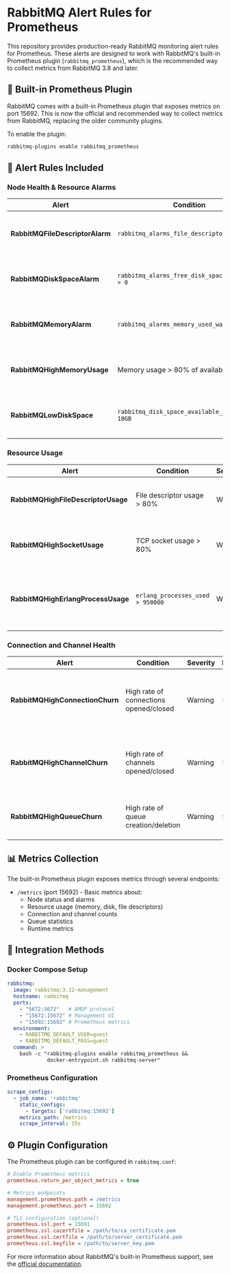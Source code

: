 # RabbitMQ Alert Rules for Prometheus

This repository provides production-ready RabbitMQ monitoring alert rules for Prometheus. These alerts are designed to work with RabbitMQ's built-in Prometheus plugin (`rabbitmq_prometheus`), which is the recommended way to collect metrics from RabbitMQ 3.8 and later.

## 🔌 Built-in Prometheus Plugin

RabbitMQ comes with a built-in Prometheus plugin that exposes metrics on port 15692. This is now the official and recommended way to collect metrics from RabbitMQ, replacing the older community plugins.

To enable the plugin:
```bash
rabbitmq-plugins enable rabbitmq_prometheus
```

## 🚨 Alert Rules Included

### Node Health & Resource Alarms

| Alert                    | Condition                                                  | Severity | Duration | Purpose                                                              |
|-------------------------|------------------------------------------------------------| -------- | -------- | -------------------------------------------------------------------- |
| **RabbitMQFileDescriptorAlarm** | `rabbitmq_alarms_file_descriptor_limit > 0`       | Critical | 0m       | Alerts when file descriptor limit is reached                         |
| **RabbitMQDiskSpaceAlarm** | `rabbitmq_alarms_free_disk_space_watermark > 0`       | Critical | 0m       | Alerts when disk space watermark is reached                         |
| **RabbitMQMemoryAlarm** | `rabbitmq_alarms_memory_used_watermark > 0`              | Critical | 0m       | Alerts when memory watermark is reached                             |
| **RabbitMQHighMemoryUsage** | Memory usage > 80% of available                       | Warning  | 5m       | Early warning for memory issues                                      |
| **RabbitMQLowDiskSpace** | `rabbitmq_disk_space_available_bytes < 10GB`            | Warning  | 5m       | Early warning for disk space issues                                  |

### Resource Usage

| Alert                          | Condition                                            | Severity | Duration | Purpose                                                              |
|-------------------------------|------------------------------------------------------| -------- | -------- | -------------------------------------------------------------------- |
| **RabbitMQHighFileDescriptorUsage** | File descriptor usage > 80%                   | Warning  | 5m       | Alerts when file descriptors are being depleted                      |
| **RabbitMQHighSocketUsage** | TCP socket usage > 80%                                | Warning  | 5m       | Alerts when TCP sockets are being depleted                           |
| **RabbitMQHighErlangProcessUsage** | `erlang_processes_used > 950000`              | Warning  | 5m       | Alerts when too many Erlang processes are being used                 |

### Connection and Channel Health

| Alert                    | Condition                                                  | Severity | Duration | Purpose                                                              |
|-------------------------|------------------------------------------------------------| -------- | -------- | -------------------------------------------------------------------- |
| **RabbitMQHighConnectionChurn** | High rate of connections opened/closed             | Warning  | 5m       | Detects unstable client behavior with connection cycling             |
| **RabbitMQHighChannelChurn** | High rate of channels opened/closed                  | Warning  | 5m       | Detects unstable client behavior with channel cycling                |
| **RabbitMQHighQueueChurn** | High rate of queue creation/deletion                   | Warning  | 5m       | Detects potential queue lifecycle issues                             |

## 📊 Metrics Collection

The built-in Prometheus plugin exposes metrics through several endpoints:

- `/metrics` (port 15692) - Basic metrics about:
  - Node status and alarms
  - Resource usage (memory, disk, file descriptors)
  - Connection and channel counts
  - Queue statistics
  - Runtime metrics

## 🔧 Integration Methods

### Docker Compose Setup

```yaml
rabbitmq:
  image: rabbitmq:3.12-management
  hostname: rabbitmq
  ports:
    - "5672:5672"   # AMQP protocol
    - "15672:15672" # Management UI
    - "15692:15692" # Prometheus metrics
  environment:
    - RABBITMQ_DEFAULT_USER=guest
    - RABBITMQ_DEFAULT_PASS=guest
  command: >
    bash -c "rabbitmq-plugins enable rabbitmq_prometheus &&
             docker-entrypoint.sh rabbitmq-server"
```

### Prometheus Configuration

```yaml
scrape_configs:
  - job_name: 'rabbitmq'
    static_configs:
      - targets: ['rabbitmq:15692']
    metrics_path: /metrics
    scrape_interval: 15s
```

## ⚙️ Plugin Configuration

The Prometheus plugin can be configured in `rabbitmq.conf`:

```ini
# Enable Prometheus metrics
prometheus.return_per_object_metrics = true

# Metrics endpoints
management.prometheus.path = /metrics
management.prometheus.port = 15692

# TLS configuration (optional)
prometheus.ssl.port = 15691
prometheus.ssl.cacertfile = /path/to/ca_certificate.pem
prometheus.ssl.certfile = /path/to/server_certificate.pem
prometheus.ssl.keyfile = /path/to/server_key.pem
```

For more information about RabbitMQ's built-in Prometheus support, see the [official documentation](https://www.rabbitmq.com/prometheus.html). 